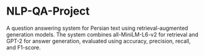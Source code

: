 # NLP-QA-Project
A question answering system for Persian text using retrieval-augmented generation models. The system combines all-MiniLM-L6-v2 for retrieval and GPT-2 for answer generation, evaluated using accuracy, precision, recall, and F1-score.
